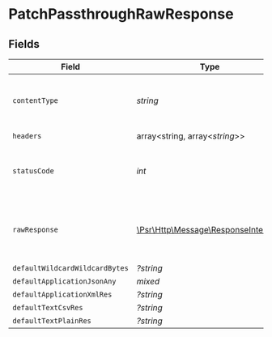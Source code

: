 # PatchPassthroughRawResponse


## Fields

| Field                                                                                                        | Type                                                                                                         | Required                                                                                                     | Description                                                                                                  |
| ------------------------------------------------------------------------------------------------------------ | ------------------------------------------------------------------------------------------------------------ | ------------------------------------------------------------------------------------------------------------ | ------------------------------------------------------------------------------------------------------------ |
| `contentType`                                                                                                | *string*                                                                                                     | :heavy_check_mark:                                                                                           | HTTP response content type for this operation                                                                |
| `headers`                                                                                                    | array<string, array<*string*>>                                                                               | :heavy_check_mark:                                                                                           | N/A                                                                                                          |
| `statusCode`                                                                                                 | *int*                                                                                                        | :heavy_check_mark:                                                                                           | HTTP response status code for this operation                                                                 |
| `rawResponse`                                                                                                | [\Psr\Http\Message\ResponseInterface](https://www.php-fig.org/psr/psr-7/#33-psrhttpmessageresponseinterface) | :heavy_check_mark:                                                                                           | Raw HTTP response; suitable for custom response parsing                                                      |
| `defaultWildcardWildcardBytes`                                                                               | *?string*                                                                                                    | :heavy_minus_sign:                                                                                           | Successful                                                                                                   |
| `defaultApplicationJsonAny`                                                                                  | *mixed*                                                                                                      | :heavy_minus_sign:                                                                                           | Successful                                                                                                   |
| `defaultApplicationXmlRes`                                                                                   | *?string*                                                                                                    | :heavy_minus_sign:                                                                                           | Successful                                                                                                   |
| `defaultTextCsvRes`                                                                                          | *?string*                                                                                                    | :heavy_minus_sign:                                                                                           | Successful                                                                                                   |
| `defaultTextPlainRes`                                                                                        | *?string*                                                                                                    | :heavy_minus_sign:                                                                                           | Successful                                                                                                   |